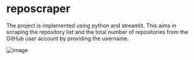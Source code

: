 # reposcraper

The project is implemented using python and streamlit.
This aims in scraping the repository list and the total number of repositories from the GitHub user account by providing the username.

![image](https://github.com/user-attachments/assets/e8912eda-f3c6-4beb-82b8-0386451eec13)
